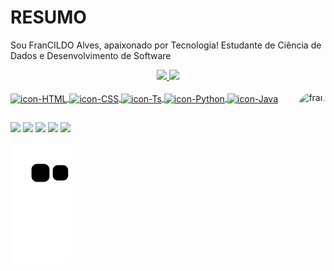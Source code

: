 # RESUMO
Sou FranCILDO Alves, apaixonado por Tecnologia!
Estudante de Ciência de Dados e Desenvolvimento de Software

<div align="center">
  <a href="https://github.com/francildoalves">
  <img height="165em" src="https://github-readme-stats.vercel.app/api?username=francildoalves&show_icons=true&theme=dracula&include_all_commits=true&count_private=true"/>
  <img height="165em" src="https://github-readme-stats.vercel.app/api/top-langs/?username=francildoalves&layout=compact&langs_count=7&theme=dracula"/>
</div>

<div style="display: inline_block"><br>
  <img align="center" alt="icon-HTML" height="30" width="40" src="https://cdn.jsdelivr.net/gh/devicons/devicon/icons/html5/html5-original.svg">
  <img align="center" alt="icon-CSS" height="30" width="40" src="https://cdn.jsdelivr.net/gh/devicons/devicon/icons/css3/css3-original.svg">
 <!-- <img align="center" alt="icon-Js" height="30" width="40" src="https://cdn.jsdelivr.net/gh/devicons/devicon/icons/javascript/javascript-plain.svg"> -->
  <img align="center" alt="icon-Ts" height="30" width="40" src="https://cdn.jsdelivr.net/gh/devicons/devicon/icons/typescript/typescript-plain.svg">
 <!-- <img align="center" alt="icon-React" height="30" width="40" src="https://cdn.jsdelivr.net/gh/devicons/devicon/icons/react/react-original.svg"> -->
  <img align="center" alt="icon-Python" height="30" width="40" src="https://cdn.jsdelivr.net/gh/devicons/devicon/icons/python/python-original.svg">
  <img align="center" alt="icon-Java" height="30" width="40" src="https://cdn.jsdelivr.net/gh/devicons/devicon/icons/java/java-original.svg">
  
  <img align="right" alt="fran" height="150" style="border-radius:50px;" src="https://scontent.ffor13-1.fna.fbcdn.net/v/t1.18169-9/553131_467340479961201_1132924666_n.jpg?_nc_cat=103&ccb=1-5&_nc_sid=174925&_nc_ohc=JlCU-6ZBZh8AX9RVdcj&_nc_ht=scontent.ffor13-1.fna&oh=05c79a73b744911860dcf1822d217020&oe=61A70293">
</div>  
  
  ##
   
<div> 
  <a href="https://www.youtube.com/francildoalves" target="_blank"><img src="https://img.shields.io/badge/YouTube-FF0000?style=for-the-badge&logo=youtube&logoColor=white" target="_blank"></a>
  <a href="https://instagram.com/francildoalves" target="_blank"><img src="https://img.shields.io/badge/-Instagram-%23E4405F?style=for-the-badge&logo=instagram&logoColor=white" target="_blank"></a>
 	<a href="https://www.twitch.tv/francildoalves" target="_blank"><img src="https://img.shields.io/badge/Twitch-9146FF?style=for-the-badge&logo=twitch&logoColor=white" target="_blank"></a>
 <a href="https://discord.gg/Kp9RfPzUDp" target="_blank"><img src="https://img.shields.io/badge/Discord-7289DA?style=for-the-badge&logo=discord&logoColor=white" target="_blank"></a> 
  <a href="https://www.linkedin.com/in/francildoalves" target="_blank"><img src="https://img.shields.io/badge/-LinkedIn-%230077B5?style=for-the-badge&logo=linkedin&logoColor=white" target="_blank"></a> 
</div>

  ![Snake animation](https://github.com/francildoalves/francildoalves/blob/output/github-contribution-grid-snake.svg) 





